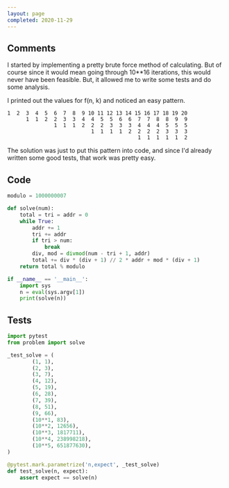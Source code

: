 ```yaml
---
layout: page
completed: 2020-11-29
---
```


## Comments

I started by implementing a pretty brute force method of calculating.  But of
course since it would mean going through 10**16 iterations, this would never
have been feasible.  But, it allowed me to write some tests and do some
analysis.

I printed out the values for f(n, k) and noticed an easy pattern.

    1  2  3  4  5  6  7  8  9 10 11 12 13 14 15 16 17 18 19 20
          1  1  2  2  3  3  4  4  5  5  6  6  7  7  8  8  9  9
                   1  1  1  2  2  2  3  3  3  4  4  4  5  5  5
                               1  1  1  1  2  2  2  2  3  3  3
                                              1  1  1  1  1  2

The solution was just to put this pattern into code, and since I'd already
written some good tests, that work was pretty easy.

## Code

```python
modulo = 1000000007

def solve(num):
    total = tri = addr = 0
    while True:
        addr += 1
        tri += addr
        if tri > num:
            break
        div, mod = divmod(num - tri + 1, addr)
        total += div * (div + 1) // 2 * addr + mod * (div + 1)
    return total % modulo

if __name__ == '__main__':
    import sys
    n = eval(sys.argv[1])
    print(solve(n))
```

## Tests

```python
import pytest
from problem import solve

_test_solve = (
        (1, 1),
        (2, 3),
        (3, 7),
        (4, 12),
        (5, 19),
        (6, 28),
        (7, 39),
        (8, 51),
        (9, 66),
        (10**1, 83),
        (10**2, 12656),
        (10**3, 1817711),
        (10**4, 238998218),
        (10**5, 651877630),
)

@pytest.mark.parametrize('n,expect', _test_solve)
def test_solve(n, expect):
    assert expect == solve(n)
```
